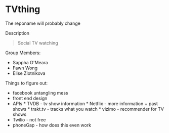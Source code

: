 TVthing
=======

The reponame will probably change

Description
> Social TV watching 

Group Members:
>     
* Sappha O'Meara 
* Fawn Wong
* Elise Zlotnikova

Things to figure out:
>
* facebook untangling mess
* front end design
* APIs
      * TVDB - tv show information
      * Netflix - more information + past shows
      * trakt.tv - tracks what you watch
      * vizimo - recommender for TV shows
* Twilio - not free 
* phoneGap - how does this even work
